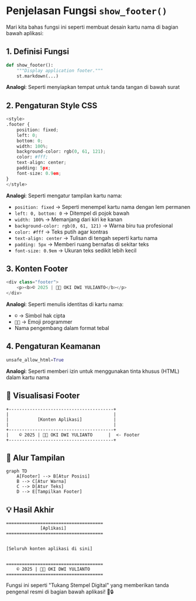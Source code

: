 # Penjelasan Fungsi `show_footer()`

Mari kita bahas fungsi ini seperti membuat desain kartu nama di bagian bawah aplikasi:

## 1. Definisi Fungsi
```python
def show_footer():
    """Display application footer."""
    st.markdown(...)
```
**Analogi**: Seperti menyiapkan tempat untuk tanda tangan di bawah surat

## 2. Pengaturan Style CSS
```python
<style>
.footer {
    position: fixed;
    left: 0;
    bottom: 0;
    width: 100%;
    background-color: rgb(0, 61, 121);
    color: #fff;
    text-align: center;
    padding: 5px;
    font-size: 0.9em;
}
</style>
```
**Analogi**: Seperti mengatur tampilan kartu nama:
- `position: fixed` → Seperti menempel kartu nama dengan lem permanen
- `left: 0, bottom: 0` → Ditempel di pojok bawah
- `width: 100%` → Memanjang dari kiri ke kanan
- `background-color: rgb(0, 61, 121)` → Warna biru tua profesional
- `color: #fff` → Teks putih agar kontras
- `text-align: center` → Tulisan di tengah seperti kartu nama
- `padding: 5px` → Memberi ruang bernafas di sekitar teks
- `font-size: 0.9em` → Ukuran teks sedikit lebih kecil

## 3. Konten Footer
```python
<div class="footer">
    <p><b>©️ 2025 | 👨‍💻 OKI DWI YULIANTO</b></p>
</div>
```
**Analogi**: Seperti menulis identitas di kartu nama:
- `©️` → Simbol hak cipta
- `👨‍💻` → Emoji programmer
- Nama pengembang dalam format tebal

## 4. Pengaturan Keamanan
```python
unsafe_allow_html=True
```
**Analogi**: Seperti memberi izin untuk menggunakan tinta khusus (HTML) dalam kartu nama

## 🎨 Visualisasi Footer
```
+----------------------------------------+
|                                        |
|           [Konten Aplikasi]            |
|                                        |
+----------------------------------------+
|    ©️ 2025 | 👨‍💻 OKI DWI YULIANTO      |  <- Footer
+----------------------------------------+
```

## 🔄 Alur Tampilan
```mermaid
graph TD
    A[Footer] --> B[Atur Posisi]
    B --> C[Atur Warna]
    C --> D[Atur Teks]
    D --> E[Tampilkan Footer]
```

## 💡 Hasil Akhir
```
=====================================
             [Aplikasi]
=====================================
             
             
[Seluruh konten aplikasi di sini]
             
             
=====================================
    ©️ 2025 | 👨‍💻 OKI DWI YULIANTO    
=====================================
```

Fungsi ini seperti "Tukang Stempel Digital" yang memberikan tanda pengenal resmi di bagian bawah aplikasi! 📝🔒
